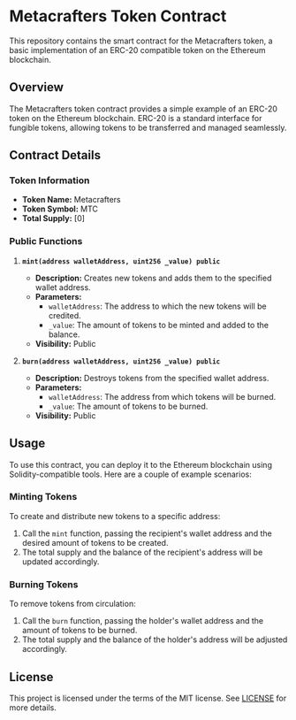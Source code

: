
# Metacrafters Token Contract

This repository contains the smart contract for the Metacrafters token, a basic implementation of an ERC-20 compatible token on the Ethereum blockchain.

## Overview

The Metacrafters token contract provides a simple example of an ERC-20 token on the Ethereum blockchain. ERC-20 is a standard interface for fungible tokens, allowing tokens to be transferred and managed seamlessly.

## Contract Details

### Token Information

-   **Token Name:** Metacrafters
-   **Token Symbol:** MTC
-   **Total Supply:** [0]

### Public Functions

1.  **`mint(address walletAddress, uint256 _value) public`**
    
    -   **Description:** Creates new tokens and adds them to the specified wallet address.
    -   **Parameters:**
        -   `walletAddress`: The address to which the new tokens will be credited.
        -   `_value`: The amount of tokens to be minted and added to the balance.
    -   **Visibility:** Public
2.  **`burn(address walletAddress, uint256 _value) public`**
    
    -   **Description:** Destroys tokens from the specified wallet address.
    -   **Parameters:**
        -   `walletAddress`: The address from which tokens will be burned.
        -   `_value`: The amount of tokens to be burned.
    -   **Visibility:** Public

## Usage

To use this contract, you can deploy it to the Ethereum blockchain using Solidity-compatible tools. Here are a couple of example scenarios:

### Minting Tokens

To create and distribute new tokens to a specific address:

1.  Call the `mint` function, passing the recipient's wallet address and the desired amount of tokens to be created.
2.  The total supply and the balance of the recipient's address will be updated accordingly.

### Burning Tokens

To remove tokens from circulation:

1.  Call the `burn` function, passing the holder's wallet address and the amount of tokens to be burned.
2.  The total supply and the balance of the holder's address will be adjusted accordingly.

## License

This project is licensed under the terms of the MIT license. See [LICENSE](https://chat.openai.com/LICENSE) for more details.
